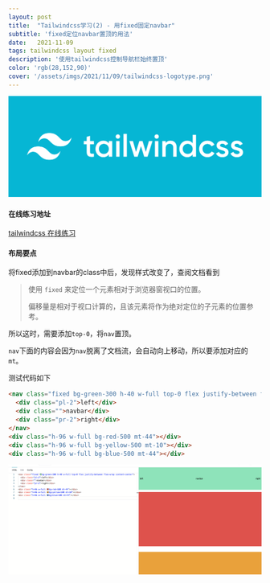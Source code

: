 ```yaml
---
layout: post
title:  "Tailwindcss学习(2) - 用fixed固定navbar"
subtitle: 'fixed定位navbar置顶的用法'
date:   2021-11-09
tags: tailwindcss layout fixed
description: '使用tailwindcss控制导航栏始终置顶'
color: 'rgb(28,152,90)'
cover: '/assets/imgs/2021/11/09/tailwindcss-logotype.png'
---
```

![cat](/assets/imgs/2021/11/09/tailwindcss-logotype.png)

#### 在线练习地址

[tailwindcss 在线练习][tailwindcss]

[tailwindcss]: https://play.tailwindcss.com/

#### 布局要点

将fixed添加到navbar的class中后，发现样式改变了，查阅文档看到

> 使用 `fixed` 来定位一个元素相对于浏览器窗视口的位置。
>
> 偏移量是相对于视口计算的，且该元素将作为绝对定位的子元素的位置参考。

所以这时，需要添加`top-0`，将`nav`置顶。

`nav`下面的内容会因为`nav`脱离了文档流，会自动向上移动，所以要添加对应的`mt`。

测试代码如下

```html
<nav class="fixed bg-green-300 h-40 w-full top-0 flex justify-between flex-wrap content-center">
  <div class="pl-2">left</div>
  <div class="">navbar</div>
  <div class="pr-2">right</div>
</nav>
<div class="h-96 w-full bg-red-500 mt-44"></div>
<div class="h-96 w-full bg-yellow-500 mt-10"></div>
<div class="h-96 w-full bg-blue-500 mt-44"></div>
```

![cat](/assets/imgs/2021/11/09/code1.png)
